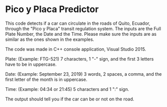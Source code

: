 # Pico y Placa Predictor
This code detects if a car can circulate in the roads of Quito, Ecuador, through the "Pico y Placa" transit regulation system. The inputs are the Full Plate Number, the Date and the Time. Please make sure the inputs are as similar as the ones shown in the examples.

The code was made in C++ console application, Visual Studio 2015.

Plate: (Example: FTG-521) 7 characters, 1 "-" sign, and the first 3 letters have to be in uppercase.

Date: (Example: September 23, 2019) 3 words, 2 spaces, a comma, and the first letter of the month is in uppercase.

Time: (Example: 04:34 or 21:45) 5 characters and 1 ":" sign.

The output should tell you if the car can be or not on the road.
